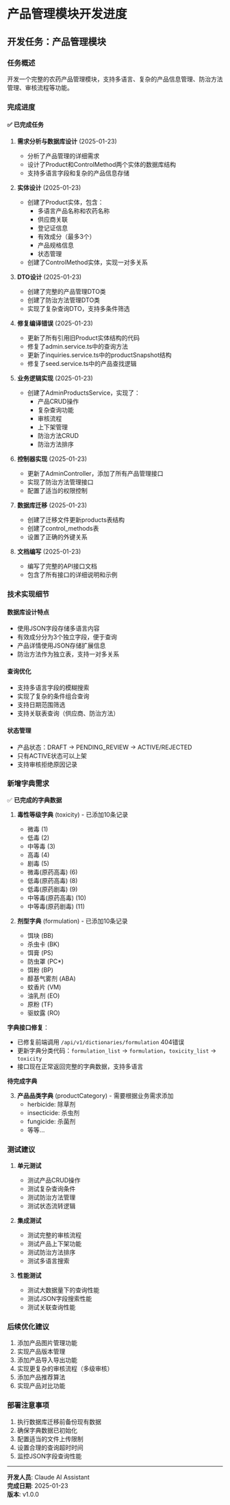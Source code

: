# 产品管理模块开发进度

## 开发任务：产品管理模块

### 任务概述
开发一个完整的农药产品管理模块，支持多语言、复杂的产品信息管理、防治方法管理、审核流程等功能。

### 完成进度

#### ✅ 已完成任务

1. **需求分析与数据库设计** (2025-01-23)
   - 分析了产品管理的详细需求
   - 设计了Product和ControlMethod两个实体的数据库结构
   - 支持多语言字段和复杂的产品信息存储

2. **实体设计** (2025-01-23)
   - 创建了Product实体，包含：
     - 多语言产品名称和农药名称
     - 供应商关联
     - 登记证信息
     - 有效成分（最多3个）
     - 产品规格信息
     - 状态管理
   - 创建了ControlMethod实体，实现一对多关系

3. **DTO设计** (2025-01-23)
   - 创建了完整的产品管理DTO类
   - 创建了防治方法管理DTO类
   - 实现了复杂查询DTO，支持多条件筛选

4. **修复编译错误** (2025-01-23)
   - 更新了所有引用旧Product实体结构的代码
   - 修复了admin.service.ts中的查询方法
   - 更新了inquiries.service.ts中的productSnapshot结构
   - 修复了seed.service.ts中的产品查找逻辑

5. **业务逻辑实现** (2025-01-23)
   - 创建了AdminProductsService，实现了：
     - 产品CRUD操作
     - 复杂查询功能
     - 审核流程
     - 上下架管理
     - 防治方法CRUD
     - 防治方法排序

6. **控制器实现** (2025-01-23)
   - 更新了AdminController，添加了所有产品管理接口
   - 实现了防治方法管理接口
   - 配置了适当的权限控制

7. **数据库迁移** (2025-01-23)
   - 创建了迁移文件更新products表结构
   - 创建了control_methods表
   - 设置了正确的外键关系

8. **文档编写** (2025-01-23)
   - 编写了完整的API接口文档
   - 包含了所有接口的详细说明和示例

### 技术实现细节

#### 数据库设计特点
- 使用JSON字段存储多语言内容
- 有效成分分为3个独立字段，便于查询
- 产品详情使用JSON存储扩展信息
- 防治方法作为独立表，支持一对多关系

#### 查询优化
- 支持多语言字段的模糊搜索
- 实现了复杂的条件组合查询
- 支持日期范围筛选
- 支持关联表查询（供应商、防治方法）

#### 状态管理
- 产品状态：DRAFT → PENDING_REVIEW → ACTIVE/REJECTED
- 只有ACTIVE状态可以上架
- 支持审核拒绝原因记录

### 新增字典需求

✅ **已完成的字典数据**

1. **毒性等级字典** (toxicity) - 已添加10条记录
   - 微毒 (1)
   - 低毒 (2)
   - 中等毒 (3)
   - 高毒 (4)
   - 剧毒 (5)
   - 微毒(原药高毒) (6)
   - 低毒(原药高毒) (8)
   - 低毒(原药剧毒) (9)
   - 中等毒(原药高毒) (10)
   - 中等毒(原药剧毒) (11)

2. **剂型字典** (formulation) - 已添加10条记录
   - 饵块 (BB)
   - 杀虫卡 (BK)
   - 饵膏 (PS)
   - 防虫罩 (PC*)
   - 饵粉 (BP)
   - 醇基气雾剂 (ABA)
   - 蚊香片 (VM)
   - 油乳剂 (EO)
   - 原粉 (TF)
   - 驱蚊露 (RO)

**字典接口修复**：
- 已修复前端调用 `/api/v1/dictionaries/formulation` 404错误
- 更新字典分类代码：`formulation_list` → `formulation`，`toxicity_list` → `toxicity`
- 接口现在正常返回完整的字典数据，支持多语言

**待完成字典**

3. **产品品类字典** (productCategory) - 需要根据业务需求添加
   - herbicide: 除草剂
   - insecticide: 杀虫剂
   - fungicide: 杀菌剂
   - 等等...

### 测试建议

1. **单元测试**
   - 测试产品CRUD操作
   - 测试复杂查询条件
   - 测试防治方法管理
   - 测试状态流转逻辑

2. **集成测试**
   - 测试完整的审核流程
   - 测试产品上下架功能
   - 测试防治方法排序
   - 测试多语言搜索

3. **性能测试**
   - 测试大数据量下的查询性能
   - 测试JSON字段搜索性能
   - 测试关联查询性能

### 后续优化建议

1. 添加产品图片管理功能
2. 实现产品版本管理
3. 添加产品导入导出功能
4. 实现更复杂的审核流程（多级审核）
5. 添加产品推荐算法
6. 实现产品对比功能

### 部署注意事项

1. 执行数据库迁移前备份现有数据
2. 确保字典数据已初始化
3. 配置适当的文件上传限制
4. 设置合理的查询超时时间
5. 监控JSON字段查询性能

---

**开发人员**: Claude AI Assistant  
**完成日期**: 2025-01-23  
**版本**: v1.0.0
